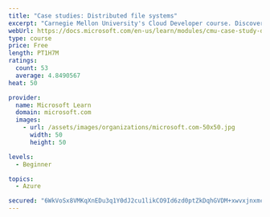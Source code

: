 ```yaml
---
title: "Case studies: Distributed file systems"
excerpt: "Carnegie Mellon University's Cloud Developer course. Discover how distributed file systems work, then learn about Hadoop and Ceph."
webUrl: https://docs.microsoft.com/en-us/learn/modules/cmu-case-study-distributed-file-systems/
type: course
price: Free
length: PT1H7M
ratings:
  count: 53
  average: 4.8490567
heat: 50

provider:
  name: Microsoft Learn
  domain: microsoft.com
  images:
    - url: /assets/images/organizations/microsoft.com-50x50.jpg
      width: 50
      height: 50

levels:
  - Beginner

topics:
  - Azure

secured: "6WkVoSx8VMKqXnEDu3q1Y0dJ2cu1likCO9Id6zd0ptZkDqhGVDM+xwvxjnxmcllzRYRuVufbxwmElfIdQ9ZpG3NUGDQqHYG0Usy7gT4HRzvALCWNkx+sYScsHEb+qMKh795gdOJr6J4HRZPhc74qAezNGefub6Ig/8pH92Nik+k6i4IFUfRufezmBJBXQUBtxlnb9MrBV/QxW5NoiuqpsppfpDttSU+JFUKLkf59NCFB/pKq0nN/BfRQps0z3rEUHMkg69ByRwwGwgllyaCkrUodkaN7Mj5+w0BR+lU8pJ7m0gCxbv+NPeRWTAiuOG0fUBLUeelC4cMYZZ336Lq0zpUs2kotl95SvOx/LCP2iDh+OiQwzHqzK05SfF3Gtug3YXHAXpo+9m53R69Y+NgoVIUHgG/MAffOCxRwK8XeRyo=;Bgw+mwmtGfMTbeOxeN6LZQ=="
---
```


